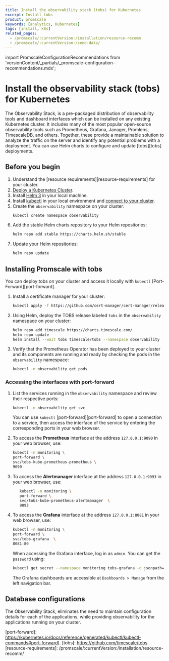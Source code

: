 ```yaml
---
title: Install the observability stack (tobs) for Kubernetes
excerpt: Install tobs
product: promscale
keywords: [analytics, Kubernetes]
tags: [install, k8s]
related_pages:
  - /promscale/:currentVersion:/installation/resource-recomm
  - /promscale/:currentVersion:/send-data/
---
```


import PromscaleConfigurationRecommendations from 'versionContent/_partials/_promscale-configuration-recommendations.mdx';

# Install the observability stack (tobs) for Kubernetes
The Observability Stack, is a pre-packaged distribution of observability tools
and dashboard interfaces which can be installed on any existing Kubernetes
cluster. It includes many of the most popular open-source observability tools
such as Prometheus, Grafana, Jaeager, Promlens, TimescaleDB, and others.
Together, these provide a maintainable solution to analyze the traffic on the
server and identify any potential problems with a deployment. You can use Helm
charts to configure and update [tobs][tobs] deployments. 

## Before you begin
1.  Understand the [resource requirements][resource-requirements] for your cluster.
1.  [Deploy a Kubernetes Cluster][kubernetes-cluster]. 
1.  Install [Helm 3][helm] in your local machine.
1.  Install [kubectl][kubectl] in your local environment and [connect to your
    cluster][connect-to-cluster].
1.  Create the `observability` namespace on your cluster:
    ```bash
    kubectl create namespace observability
    ```
1.  Add the stable Helm charts repository to your Helm repositories:
    ```bash
    helm repo add stable https://charts.helm.sh/stable
    ```
1.  Update your Helm repositories:
    ```bash
    helm repo update
    ```


## Installing Promscale with tobs 
You can deploy tobs on your cluster and access it locally with `kubectl`
[Port-Forward][port-forward].

<procedure>

1. Install a certificate manager for your cluster:
   ```bash
   kubectl apply -f https://github.com/cert-manager/cert-manager/releases/download/v1.8.0/cert-manager.yaml
   ```
1.  Using Helm, deploy the TOBS release labeled `tobs` in the `observability`
    namespace on your cluster:
    ```bash
    helm repo add timescale https://charts.timescale.com/
    helm repo update
    helm install --wait tobs timescale/tobs --namespace observability
    ```
1.  Verify that the Prometheus Operator has been deployed to your cluster and
    its components are running and ready by checking the pods in the
    `observability` namespace:
    ```bash
    kubectl -n observability get pods
    ```
    
</procedure>

### Accessing the interfaces with port-forward

<procedure>

1.  List the services running in the `observability` namespace and review their
    respective ports:
    ```bash
    kubectl -n observability get svc
    ```
    You can use `kubectl` [port-forward][port-forward] to open a connection to a service, then access the interface of the service by entering the corresponding ports in your web browser.

1. To access the **Prometheus** interface at the address `127.0.0.1:9090` in
   your web browser, use:
   ```bash
   kubectl -n monitoring \
   port-forward \
   svc/tobs-kube-prometheus-prometheus \
   9090
   ```
1. To access the **Alertmanager** interface at the address `127.0.0.1:9093` in
   your web browser, use:
   ```bash
      kubectl -n monitoring \
      port-forward \
      svc/tobs-kube-prometheus-alertmanager  \
      9093
   ```   
1. To access the **Grafana** interface at the address `127.0.0.1:8081` in your
   web browser, use:
   ```bash
   kubectl -n monitoring \
   port-forward \
   svc/tobs-grafana  \
   8081:80
   ```
   When accessing the Grafana interface, log in as `admin`. You can get the
  `password` using:
   ```bash
   kubectl get secret --namespace monitoring tobs-grafana -o jsonpath="{.data.admin-password}" | base64 --decode ; echo
   ```
   The Grafana dashboards are accessible at `Dashboards > Manage` from the left navigation bar.

</procedure>

## Database configurations

<PromscaleConfigurationRecommendations />

 The Observability Stack, eliminates the need to maintain configuration details for each of 
 the applications, while providing observability for the applications running on your cluster.

[kubernetes-cluster]: https://kubernetes.io/docs/setup/production-environment/
[helm]: https://helm.sh/docs/intro/install/
[kubectl]: https://kubernetes.io/docs/tasks/tools/#kubectl
[connect-to-cluster]: https://kubernetes.io/docs/tasks/tools/install-kubectl-macos/#verify-kubectl-configuration
[port-forward]: https://kubernetes.io/docs/reference/generated/kubectl/kubectl-commands#port-forward).
[tobs]: https://github.com/timescale/tobs
[resource-requirements]: /promscale/:currentVersion:/installation/resource-recomm/ 